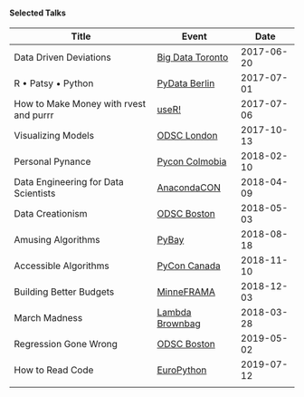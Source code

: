 #### Selected Talks

| Title                                  | Event                                               | Date       |
| -------------------------------------- | --------------------------------------------------- | ---------- |
| Data Driven Deviations                 | [Big Data Toronto](http://www.bigdata-toronto.com/) | 2017-06-20 |
| R • Patsy • Python                     | [PyData Berlin](https://pydata.org/berlin2017/)     | 2017-07-01 |
| How to Make Money with rvest and purrr | [useR!](https://user2017.brussels/)                 | 2017-07-06 |
| Visualizing Models                     | [ODSC London](https://www.odsc.com/london)          | 2017-10-13 |
| Personal Pynance                       | [Pycon Colmobia](https://www.pycon.co/)             | 2018-02-10 |
| Data Engineering for Data Scientists   | [AnacondaCON](https://anacondacon.io/)              | 2018-04-09 |
| Data Creationism                       | [ODSC Boston](https://www.odsc.com/boston)          | 2018-05-03 |
| Amusing Algorithms                     | [PyBay](https://2018.pybay.com/schedule/index.html) | 2018-08-18 |
| Accessible Algorithms                  | [PyCon Canada](https://2018.pycon.ca/)              | 2018-11-10 |
| Building Better Budgets                | [MinneFRAMA](http://minneanalytics.org/minneframa/) | 2018-12-03 |
| March Madness                          | [Lambda Brownbag](https://lambdaschool.com/)        | 2018-03-28 |
| Regression Gone Wrong                  | [ODSC Boston](https://odsc.com/boston/)             | 2019-05-02 |
| How to Read Code                       | [EuroPython](https://ep2019.europython.eu/)         | 2019-07-12 |
|                                        |                                                     |            |

